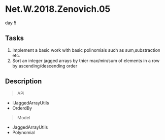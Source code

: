# Net.W.2018.Zenovich.05

day 5
## Tasks
1) Implement a basic work with basic polinomials such as sum,substraction etc.
2) Sort an integer jagged arrays by thier max/min/sum of elements in a row by ascending/descending order 

## Description
> API
* IJaggedArrayUtils
* OrderdBy
> Model
* JaggedArrayUtils
* Polynomial
